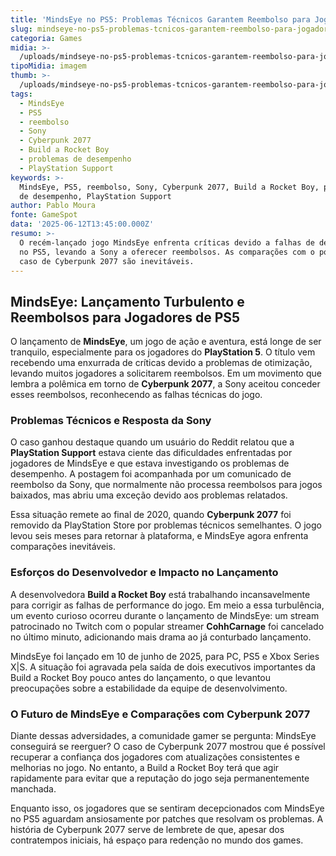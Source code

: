 ```yaml
---
title: 'MindsEye no PS5: Problemas Técnicos Garantem Reembolso para Jogadores'
slug: mindseye-no-ps5-problemas-tcnicos-garantem-reembolso-para-jogadores
categoria: Games
midia: >-
  /uploads/mindseye-no-ps5-problemas-tcnicos-garantem-reembolso-para-jogadores-thumb.jpg
tipoMidia: imagem
thumb: >-
  /uploads/mindseye-no-ps5-problemas-tcnicos-garantem-reembolso-para-jogadores-thumb.jpg
tags:
  - MindsEye
  - PS5
  - reembolso
  - Sony
  - Cyberpunk 2077
  - Build a Rocket Boy
  - problemas de desempenho
  - PlayStation Support
keywords: >-
  MindsEye, PS5, reembolso, Sony, Cyberpunk 2077, Build a Rocket Boy, problemas
  de desempenho, PlayStation Support
author: Pablo Moura
fonte: GameSpot
data: '2025-06-12T13:45:00.000Z'
resumo: >-
  O recém-lançado jogo MindsEye enfrenta críticas devido a falhas de desempenho
  no PS5, levando a Sony a oferecer reembolsos. As comparações com o polêmico
  caso de Cyberpunk 2077 são inevitáveis.
---
```


## MindsEye: Lançamento Turbulento e Reembolsos para Jogadores de PS5

O lançamento de **MindsEye**, um jogo de ação e aventura, está longe de ser tranquilo, especialmente para os jogadores do **PlayStation 5**. O título vem recebendo uma enxurrada de críticas devido a problemas de otimização, levando muitos jogadores a solicitarem reembolsos. Em um movimento que lembra a polêmica em torno de **Cyberpunk 2077**, a Sony aceitou conceder esses reembolsos, reconhecendo as falhas técnicas do jogo.

### Problemas Técnicos e Resposta da Sony

O caso ganhou destaque quando um usuário do Reddit relatou que a **PlayStation Support** estava ciente das dificuldades enfrentadas por jogadores de MindsEye e que estava investigando os problemas de desempenho. A postagem foi acompanhada por um comunicado de reembolso da Sony, que normalmente não processa reembolsos para jogos baixados, mas abriu uma exceção devido aos problemas relatados.

Essa situação remete ao final de 2020, quando **Cyberpunk 2077** foi removido da PlayStation Store por problemas técnicos semelhantes. O jogo levou seis meses para retornar à plataforma, e MindsEye agora enfrenta comparações inevitáveis.

### Esforços do Desenvolvedor e Impacto no Lançamento

A desenvolvedora **Build a Rocket Boy** está trabalhando incansavelmente para corrigir as falhas de performance do jogo. Em meio a essa turbulência, um evento curioso ocorreu durante o lançamento de MindsEye: um stream patrocinado no Twitch com o popular streamer **CohhCarnage** foi cancelado no último minuto, adicionando mais drama ao já conturbado lançamento.

MindsEye foi lançado em 10 de junho de 2025, para PC, PS5 e Xbox Series X|S. A situação foi agravada pela saída de dois executivos importantes da Build a Rocket Boy pouco antes do lançamento, o que levantou preocupações sobre a estabilidade da equipe de desenvolvimento.

### O Futuro de MindsEye e Comparações com Cyberpunk 2077

Diante dessas adversidades, a comunidade gamer se pergunta: MindsEye conseguirá se reerguer? O caso de Cyberpunk 2077 mostrou que é possível recuperar a confiança dos jogadores com atualizações consistentes e melhorias no jogo. No entanto, a Build a Rocket Boy terá que agir rapidamente para evitar que a reputação do jogo seja permanentemente manchada.

Enquanto isso, os jogadores que se sentiram decepcionados com MindsEye no PS5 aguardam ansiosamente por patches que resolvam os problemas. A história de Cyberpunk 2077 serve de lembrete de que, apesar dos contratempos iniciais, há espaço para redenção no mundo dos games.

